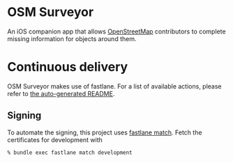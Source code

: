 # OSM Surveyor

An iOS companion app that allows [OpenStreetMap][1] contributors to complete
missing information for objects around them.

# Continuous delivery

OSM Surveyor makes use of fastlane.
For a list of available actions, please refer to [the auto-generated README][2].

## Signing

To automate the signing, this project uses [fastlane match][3].
Fetch the certificates for development with

    % bundle exec fastlane match development

[1]: https://www.openstreetmap.org
[2]: fastlane/README.md
[3]: https://docs.fastlane.tools/actions/match/

